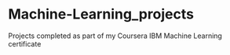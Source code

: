 # Machine-Learning_projects
Projects completed as part of my Coursera IBM Machine Learning certificate

